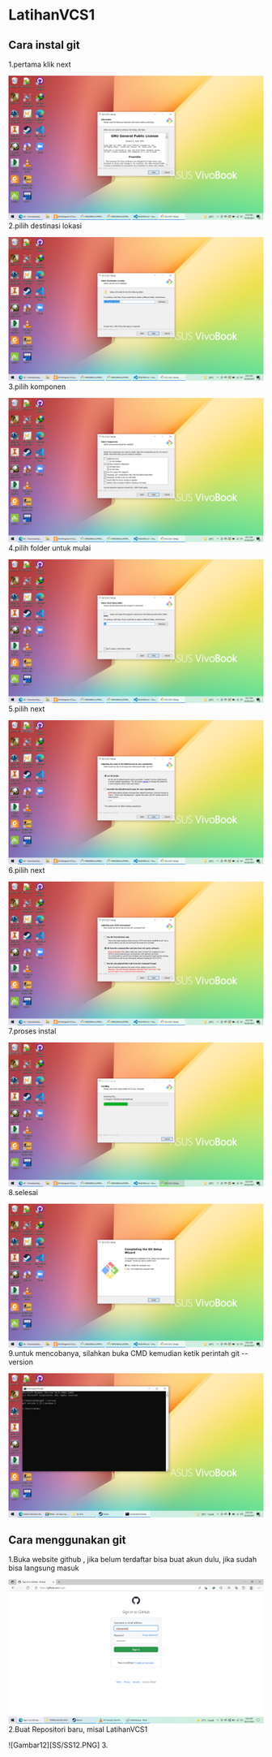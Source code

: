 # LatihanVCS1
## Cara instal git
1.pertama klik next <p>
![Gambar1](SS/SS1.PNG)
2.pilih destinasi lokasi<p>
![Gambar2](SS/SS2.PNG)
3.pilih komponen<p>
![Gambar3](SS/SS3.PNG)
4.pilih folder untuk mulai<p>
![Gambar4](SS/SS4.PNG)
5.pilih next<p>
![Gambar5](SS/SS5.PNG)
6.pilih next<p>
![Gambar6](SS/SS6.PNG)
7.proses instal<p>
![Gambar8](SS/SS8.PNG)
8.selesai<p>
![Gambar9](SS/SS9.PNG)
9.untuk mencobanya, silahkan buka CMD kemudian ketik perintah git --version<p>
![Gambar10](SS/SS10.PNG)
## Cara menggunakan git
1.Buka website github , jika belum terdaftar bisa buat akun dulu, jika sudah bisa langsung masuk<p>
![Gambar11](SS/SS11.PNG)
2.Buat Repositori baru, misal LatihanVCS1<p>
![Gambar12][SS/SS12.PNG]
3.